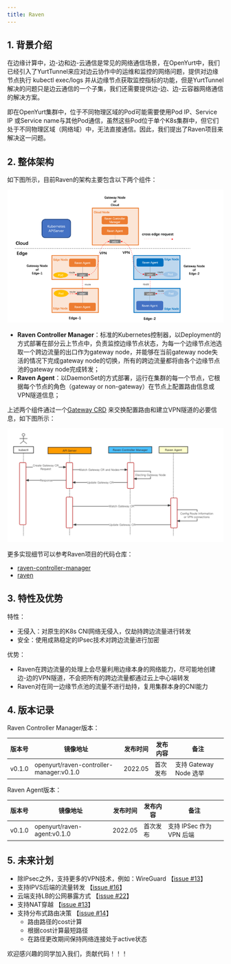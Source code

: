 ```yaml
---
title: Raven
---
```


## 1. 背景介绍

在边缘计算中，边-边和边-云通信是常见的网络通信场景，在OpenYurt中，我们已经引入了YurtTunnel来应对边云协作中的运维和监控的网络问题，提供对边缘节点执行 kubectl exec/logs 并从边缘节点获取监控指标的功能，但是YurtTunnel 解决的问题只是边云通信的一个子集，我们还需要提供边-边、边-云容器网络通信的解决方案。

即在OpenYurt集群中，位于不同物理区域的Pod可能需要使用Pod IP、Service IP 或Service name与其他Pod通信，虽然这些Pod位于单个K8s集群中，但它们处于不同物理区域（网络域）中，无法直接通信。因此，我们提出了Raven项目来解决这一问题。


## 2. 整体架构

如下图所示，目前Raven的架构主要包含以下两个组件：

![img](../../static/img/docs/core-concepts/raven.png)

- **Raven Controller Manager**：标准的Kubernetes控制器，以Deployment的方式部署在部分云上节点中，负责监控边缘节点状态，为每一个边缘节点池选取一个跨边流量的出口作为gateway node，并能够在当前gateway node失活的情况下完成gateway node的切换，所有的跨边流量都将由各个边缘节点池的gateway node完成转发；
- **Raven Agent**：以DaemonSet的方式部署，运行在集群的每一个节点，它根据每个节点的角色（gateway or non-gateway）在节点上配置路由信息或VPN隧道信息；

上述两个组件通过一个[Gateway CRD](https://github.com/openyurtio/raven-controller-manager/blob/main/pkg/ravencontroller/apis/raven/v1alpha1/gateway_types.go) 来交换配置路由和建立VPN隧道的必要信息，如下图所示：

![img](../../static/img/docs/core-concepts/raven-sequence-diag.png)

更多实现细节可以参考Raven项目的代码仓库：

- [raven-controller-manager](https://github.com/openyurtio/raven-controller-manager)
- [raven](https://github.com/openyurtio/raven)


## 3. 特性及优势

特性：

- 无侵入：对原生的K8s CNI网络无侵入，仅劫持跨边流量进行转发
- 安全：使用成熟稳定的IPsec技术对跨边流量进行加密

优势：

- Raven在跨边流量的处理上会尽量利用边缘本身的网络能力，尽可能地创建边-边的VPN隧道，不会把所有的跨边流量都通过云上中心端转发
- Raven对在同一边缘节点池的流量不进行劫持，复用集群本身的CNI能力

## 4. 版本记录

Raven Controller Manager版本：

| 版本号 | 镜像地址                                     | 发布时间    | 发布内容 | 备注                  |
| ------ |------------------------------------------|---------| -------- |---------------------|
| v0.1.0 | openyurt/raven-controller-manager:v0.1.0 | 2022.05 | 首次发布 | 支持  Gateway Node 选举 |

Raven Agent版本：

| 版本号 | 镜像地址                        | 发布时间    | 发布内容 | 备注                |
| ------ |-----------------------------|---------| -------- |-------------------|
| v0.1.0 | openyurt/raven-agent:v0.1.0 | 2022.05 | 首次发布 | 支持 IPSec 作为VPN 后端 |

## 5. 未来计划

- 除IPsec之外，支持更多的VPN技术，例如：WireGuard 【[issue #13](https://github.com/openyurtio/raven/issues/13)】 
- 支持IPVS后端的流量转发 【[issue #16](https://github.com/openyurtio/raven/issues/16)】 
- 云端支持LB的公网暴露方式 【[issue #22](https://github.com/openyurtio/raven/issues/22)】 
- 支持NAT穿越 【[issue #13](https://github.com/openyurtio/raven/issues/13)】 
- 支持分布式路由决策 【[issue #14](https://github.com/openyurtio/raven/issues/14)】
  - 路由路径的cost计算 
  - 根据cost计算最短路径 
  - 在路径更改期间保持网络连接处于active状态

欢迎感兴趣的同学加入我们，贡献代码！！！
